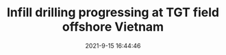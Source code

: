 ---
"title": "Infill drilling progressing at TGT field offshore Vietnam"
"date": "2021-9-15 16:44:46"
"feed_name": "OFFSHOREMAG"
"feed_website": "https://www.offshore-mag.com/"
"feed_rss": "https://www.offshore-mag.com/__rss/website-scheduled-content.xml?input=%7B%22sectionAlias%22%3A%22home%22%7D"
"link": "https://www.offshore-mag.com/regional-reports/asia/article/14210387/infill-drilling-progressing-at-tgt-field-offshore-vietnam"
"file": "_posts/2021-1-1-1333e79f5f956ea2ff8352bd4fea046595cd557b.md"
"accident": "0"
"drilling": "0"
"dead": "0"
"injured": "0"
---
